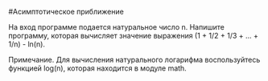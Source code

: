 #Асимптотическое приближение

На вход программе подается натуральное число n. Напишите программу, которая вычисляет значение выражения
(1 + 1/2 + 1/3 + ... + 1/n) - ln(n).

Примечание. Для вычисления натурального логарифма воспользуйтесь функцией log(n), которая находится в модуле math.